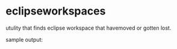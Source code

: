 # eclipseworkspaces
utulity that finds eclipse workspace that havemoved or gotten lost.

sample output:
